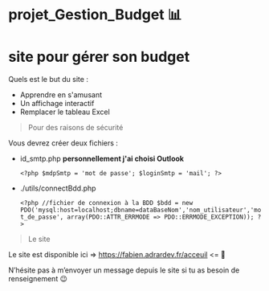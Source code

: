 # projet_Gestion_Budget 📊

site pour gérer son budget
=

Quels est le but du site :

* Apprendre en s'amusant
* Un affichage interactif
* Remplacer le tableau Excel


> Pour des raisons de sécurité

Vous devrez créer deux fichiers :

* id_smtp.php **personnellement j'ai choisi Outlook**



    `<?php
$mdpSmtp = 'mot de passe';
$loginSmtp = 'mail';
?>`
* ./utils/connectBdd.php

 
   `<?php
    //fichier de connexion à la BDD
    $bdd = new PDO('mysql:host=localhost;dbname=dataBaseNom','nom_utilisateur','mot_de_passe',
    array(PDO::ATTR_ERRMODE => PDO::ERRMODE_EXCEPTION));
?>
`
> Le site

Le site est disponible ici => <https://fabien.adrardev.fr/acceuil> <= 🦄

N’hésite pas à m’envoyer un message depuis le site si tu as besoin de renseignement 😉

